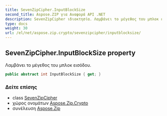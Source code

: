 ```yaml
---
title: SevenZipCipher.InputBlockSize
second_title: Aspose.ZIP για Αναφορά API .NET
description: SevenZipCipher ιδιοκτησία. Λαμβάνει το μέγεθος του μπλοκ εισόδου.
type: docs
weight: 30
url: /el/net/aspose.zip.crypto/sevenzipcipher/inputblocksize/
---
```

## SevenZipCipher.InputBlockSize property

Λαμβάνει το μέγεθος του μπλοκ εισόδου.

```csharp
public abstract int InputBlockSize { get; }
```

### Δείτε επίσης

* class [SevenZipCipher](../)
* χώρος ονομάτων [Aspose.Zip.Crypto](../../sevenzipcipher/)
* συνέλευση [Aspose.Zip](../../../)


